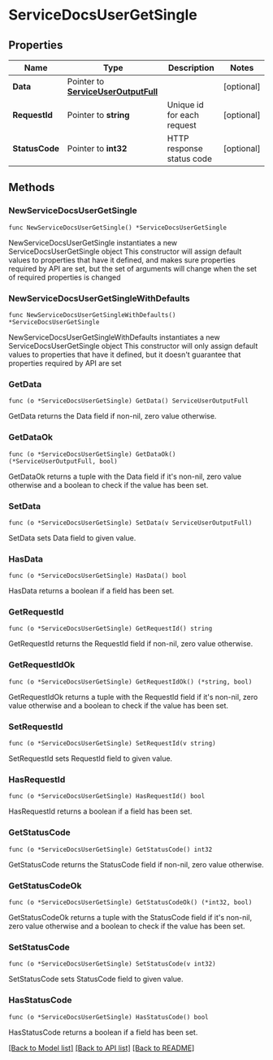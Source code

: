 # ServiceDocsUserGetSingle

## Properties

Name | Type | Description | Notes
------------ | ------------- | ------------- | -------------
**Data** | Pointer to [**ServiceUserOutputFull**](ServiceUserOutputFull.md) |  | [optional] 
**RequestId** | Pointer to **string** | Unique id for each request | [optional] 
**StatusCode** | Pointer to **int32** | HTTP response status code | [optional] 

## Methods

### NewServiceDocsUserGetSingle

`func NewServiceDocsUserGetSingle() *ServiceDocsUserGetSingle`

NewServiceDocsUserGetSingle instantiates a new ServiceDocsUserGetSingle object
This constructor will assign default values to properties that have it defined,
and makes sure properties required by API are set, but the set of arguments
will change when the set of required properties is changed

### NewServiceDocsUserGetSingleWithDefaults

`func NewServiceDocsUserGetSingleWithDefaults() *ServiceDocsUserGetSingle`

NewServiceDocsUserGetSingleWithDefaults instantiates a new ServiceDocsUserGetSingle object
This constructor will only assign default values to properties that have it defined,
but it doesn't guarantee that properties required by API are set

### GetData

`func (o *ServiceDocsUserGetSingle) GetData() ServiceUserOutputFull`

GetData returns the Data field if non-nil, zero value otherwise.

### GetDataOk

`func (o *ServiceDocsUserGetSingle) GetDataOk() (*ServiceUserOutputFull, bool)`

GetDataOk returns a tuple with the Data field if it's non-nil, zero value otherwise
and a boolean to check if the value has been set.

### SetData

`func (o *ServiceDocsUserGetSingle) SetData(v ServiceUserOutputFull)`

SetData sets Data field to given value.

### HasData

`func (o *ServiceDocsUserGetSingle) HasData() bool`

HasData returns a boolean if a field has been set.

### GetRequestId

`func (o *ServiceDocsUserGetSingle) GetRequestId() string`

GetRequestId returns the RequestId field if non-nil, zero value otherwise.

### GetRequestIdOk

`func (o *ServiceDocsUserGetSingle) GetRequestIdOk() (*string, bool)`

GetRequestIdOk returns a tuple with the RequestId field if it's non-nil, zero value otherwise
and a boolean to check if the value has been set.

### SetRequestId

`func (o *ServiceDocsUserGetSingle) SetRequestId(v string)`

SetRequestId sets RequestId field to given value.

### HasRequestId

`func (o *ServiceDocsUserGetSingle) HasRequestId() bool`

HasRequestId returns a boolean if a field has been set.

### GetStatusCode

`func (o *ServiceDocsUserGetSingle) GetStatusCode() int32`

GetStatusCode returns the StatusCode field if non-nil, zero value otherwise.

### GetStatusCodeOk

`func (o *ServiceDocsUserGetSingle) GetStatusCodeOk() (*int32, bool)`

GetStatusCodeOk returns a tuple with the StatusCode field if it's non-nil, zero value otherwise
and a boolean to check if the value has been set.

### SetStatusCode

`func (o *ServiceDocsUserGetSingle) SetStatusCode(v int32)`

SetStatusCode sets StatusCode field to given value.

### HasStatusCode

`func (o *ServiceDocsUserGetSingle) HasStatusCode() bool`

HasStatusCode returns a boolean if a field has been set.


[[Back to Model list]](../README.md#documentation-for-models) [[Back to API list]](../README.md#documentation-for-api-endpoints) [[Back to README]](../README.md)


